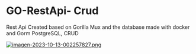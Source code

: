 # GO-RestApi- Crud
Rest Api Created based on Gorilla Mux and the database made with docker and Gorm PostgreSQL, CRUD

[![imagen-2023-10-13-002257827.png](https://i.postimg.cc/MGNr5tbg/imagen-2023-10-13-002257827.png)](https://postimg.cc/HJ02swNt)



